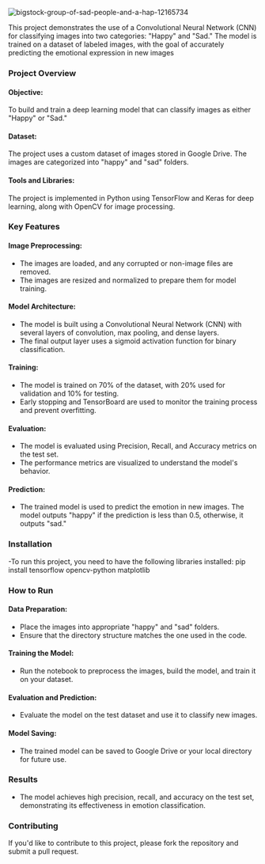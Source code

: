 
![bigstock-group-of-sad-people-and-a-hap-12165734](https://github.com/user-attachments/assets/bb0a4a8f-5afc-4b44-9663-25c01af2dbc5)

This project demonstrates the use of a Convolutional Neural Network (CNN) for classifying images into two categories: "Happy" and "Sad." The model is trained on a dataset of labeled images, with the goal of accurately predicting the emotional expression in new images

### Project Overview

#### Objective:
To build and train a deep learning model that can classify images as either "Happy" or "Sad."

#### Dataset: 
The project uses a custom dataset of images stored in Google Drive. The images are categorized into "happy" and "sad" folders.

#### Tools and Libraries:
The project is implemented in Python using TensorFlow and Keras for deep learning, along with OpenCV for image processing.

### Key Features

#### Image Preprocessing:
- The images are loaded, and any corrupted or non-image files are removed.
- The images are resized and normalized to prepare them for model training.

#### Model Architecture:
- The model is built using a Convolutional Neural Network (CNN) with several layers of convolution, max pooling, and dense layers.
- The final output layer uses a sigmoid activation function for binary classification.

#### Training:
- The model is trained on 70% of the dataset, with 20% used for validation and 10% for testing.
- Early stopping and TensorBoard are used to monitor the training process and prevent overfitting.

#### Evaluation:
- The model is evaluated using Precision, Recall, and Accuracy metrics on the test set.
- The performance metrics are visualized to understand the model's behavior.

#### Prediction:
- The trained model is used to predict the emotion in new images. The model outputs "happy" if the prediction is less than 0.5, otherwise, it outputs "sad."

### Installation
 -To run this project, you need to have the following libraries installed:
    pip install tensorflow opencv-python matplotlib

### How to Run

#### Data Preparation:
- Place the images into appropriate "happy" and "sad" folders.
- Ensure that the directory structure matches the one used in the code.

#### Training the Model:
- Run the notebook to preprocess the images, build the model, and train it on your dataset.

#### Evaluation and Prediction:
- Evaluate the model on the test dataset and use it to classify new images.

#### Model Saving:
- The trained model can be saved to Google Drive or your local directory for future use.

### Results
- The model achieves high precision, recall, and accuracy on the test set, demonstrating its effectiveness in emotion classification.

### Contributing
If you'd like to contribute to this project, please fork the repository and submit a pull request.
